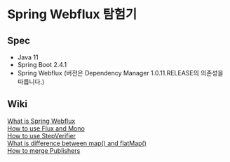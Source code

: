 # Spring Webflux 탐험기

## Spec
- Java 11
- Spring Boot 2.4.1
- Spring Webflux (버전은 Dependency Manager 1.0.11.RELEASE의 의존성을 따릅니다.)

## Wiki

[What is Spring Webflux](https://github.com/technical-learn-room/spring-webflux-learn/wiki/1.-What-is-Spring-Webflux)  
[How to use Flux and Mono](https://github.com/technical-learn-room/spring-webflux-learn/wiki/2.-How-to-use-Flux-and-Mono)  
[How to use StepVerifier](https://github.com/technical-learn-room/spring-webflux-learn/wiki/3.-How-to-use-StepVerifier)  
[What is difference between map() and flatMap()](https://github.com/technical-learn-room/spring-webflux-learn/wiki/4.-What-is-difference-between-map()-and-flatMap())  
[How to merge Publishers](https://github.com/technical-learn-room/spring-webflux-learn/wiki/5.-How-to-merge-Publishers)  
